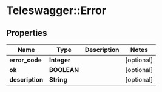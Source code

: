# Teleswagger::Error

## Properties
Name | Type | Description | Notes
------------ | ------------- | ------------- | -------------
**error_code** | **Integer** |  | [optional] 
**ok** | **BOOLEAN** |  | [optional] 
**description** | **String** |  | [optional] 


